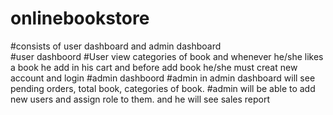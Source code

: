 # onlinebookstore
#consists of user dashboard  and admin dashboard   
#user dashboord
#User view categories of book  and whenever he/she likes a book he add in his cart  and before add book he/she must creat new account  and login 
#admin dashboord
#admin in admin dashboard will see pending orders, total book, categories of book. 
#admin will be able to add new users and assign role to them. and he will see sales report

